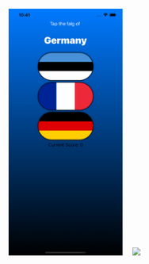 <p align="center">
<img src="Screens/image1.png" width="230"  title="">&nbsp;&nbsp;&nbsp;&nbsp;&nbsp;<img src="Screens/image2.png" width="230">
</p>
